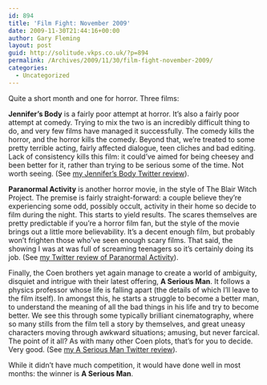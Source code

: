 ```yaml
---
id: 894
title: 'Film Fight: November 2009'
date: 2009-11-30T21:44:16+00:00
author: Gary Fleming
layout: post
guid: http://solitude.vkps.co.uk/?p=894
permalink: /Archives/2009/11/30/film-fight-november-2009/
categories:
  - Uncategorized
---
```

Quite a short month and one for horror. Three films:

**Jennifer&#8217;s Body** is a fairly poor attempt at horror. It&#8217;s also a fairly poor attempt at comedy. Trying to mix the two is an incredibly difficult thing to do, and very few films have managed it successfully. The comedy kills the horror, and the horror kills the comedy. Beyond that, we&#8217;re treated to some pretty terrible acting, fairly affected dialogue, teen cliches and bad editing. Lack of consistency kills this film: it could&#8217;ve aimed for being cheesey and been better for it, rather than trying to be serious some of the time. Not worth seeing. (See [my Jennifer&#8217;s Body Twitter review](http://twitter.com/garyfleming/status/5512424573)).

**Paranormal Activity** is another horror movie, in the style of The Blair Witch Project. The premise is fairly straight-forward: a couple believe they&#8217;re experiencing some odd, possibly occult, activity in their home so decide to film during the night. This starts to yield results. The scares themselves are pretty predictable if you&#8217;re a horror film fan, but the style of the movie brings out a little more believability. It&#8217;s a decent enough film, but probably won&#8217;t frighten those who&#8217;ve seen enough scary films. That said, the showing I was at was full of screaming teenagers so it&#8217;s certainly doing its job. (See [my Twitter review of Paranormal Activity](http://twitter.com/garyfleming/status/5712906896)).

Finally, the Coen brothers yet again manage to create a world of ambiguity, disquiet and intrigue with their latest offering, **A Serious Man**. It follows a physics professor whose life is falling apart (the details of which I&#8217;ll leave to the film itself). In amongst this, he starts a struggle to become a better man, to understand the meaning of all the bad things in his life and try to become better. We see this through some typically brilliant cinematography, where so many stills from the film tell a story by themselves, and great uneasy characters moving through awkward situations; amusing, but never farcical. The point of it all? As with many other Coen plots, that&#8217;s for you to decide. Very good. (See [my A Serious Man Twitter review](http://twitter.com/garyfleming/status/6173639748)).

While it didn&#8217;t have much competition, it would have done well in most months: the winner is **A Serious Man**.